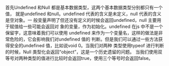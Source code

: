 首先Undefined 和Null 都是基本数据类型，这两个基本数据类型分别都只有一个值，
就是undefined 和null。undefined 代表的含义是未定义，null 代表的含义是空对象。一
般变量声明了但还没有定义的时候会返回undefined，null 主要用于赋值给一些可能会返回对
象的变量，作为初始化。undefined 在js 中不是一个保留字，这意味着我们可以使用
undefined 来作为一个变量名，这样的做法是非常危险的，它会影响我们对undefined 值的
判断。但是我们可以通过一些方法获得安全的undefined 值，比如说void 0。当我们对两种
类型使用typeof 进行判断的时候，Null 类型化会返回“object”，这是一个历史遗留的问题。
当我们使用双等号对两种类型的值进行比较时会返回true，使用三个等号时会返回false。